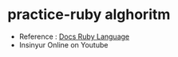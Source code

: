 # practice-ruby alghoritm
- Reference : [Docs Ruby Language](https://www.ruby-lang.org/en/documentation/)
- Insinyur Online on Youtube
